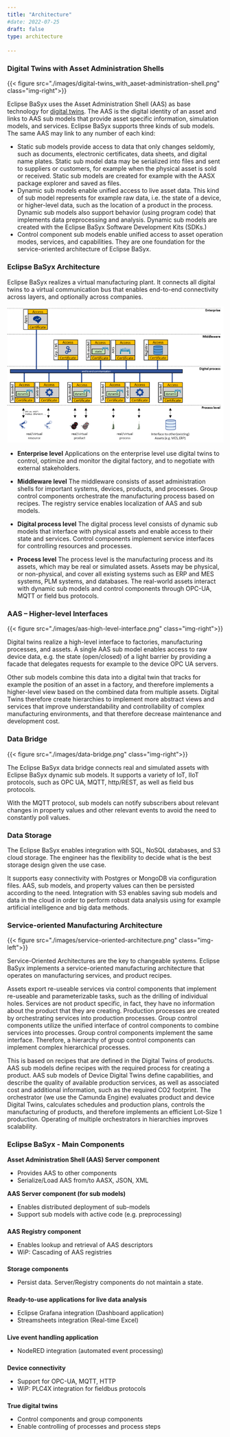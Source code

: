 ```yaml
---
title: "Architecture"
#date: 2022-07-25
draft: false
type: architecture

---
```


### Digital Twins with Asset Administration Shells

{{< figure src="./images/digital-twins_with_aaset-administration-shell.png" class="img-right">}}

Eclipse BaSyx uses the Asset Administration Shell (AAS) as base technology for <a href="https://www.iese.fraunhofer.de/en/services/digital-twin.html" target="_blank">digital twins</a>. The AAS is the digital identity of an asset and links to AAS sub models that provide asset specific information, simulation models, and services. Eclipse BaSyx supports three kinds of sub models. The same AAS may link to any number of each kind:

*	Static sub models provide access to data that only changes seldomly, such as documents, electronic certificates, data sheets, and digital name plates. Static sub model data may be serialized into files and sent to suppliers or customers, for example when the physical asset is sold or received. Static sub models are created for example with the AASX package explorer and saved as files.
*	Dynamic sub models enable unified access to live asset data. This kind of sub model represents for example raw data, i.e. the state of a device, or higher-level data, such as the location of a product in the process. Dynamic sub models also support behavior (using program code) that implements data preprocessing and analysis. Dynamic sub models are created with the Eclipse BaSyx Software Development Kits (SDKs.) 
*	Control component sub models enable unified access to asset operation modes, services, and capabilities. They are one foundation for the service-oriented architecture of Eclipse BaSyx.	


### Eclipse BaSyx Architecture

Eclipse BaSyx realizes a virtual manufacturing plant. It connects all digital twins to a virtual communication bus that enables end-to-end connectivity across layers, and optionally across companies.

![Eclipse BaSyx Architecture ilustration alt](images/eclipse_basyx_architecture.png)


*	**Enterprise level**
Applications on the enterprise level use digital twins to control, optimize and monitor the digital factory, and to negotiate with external stakeholders.

*	**Middleware level**
The middleware consists of asset administration shells for important systems, devices, products, and processes. Group control components orchestrate the manufacturing process based on recipes. The registry service enables localization of AAS and sub models. 

*	**Digital process level**
The digital process level consists of dynamic sub models that interface with physical assets and enable access to their state and services. Control components implement service interfaces for controlling resources and processes.

*	**Process level**
The process level is the manufacturing process and its assets, which may be real or simulated assets. Assets may be physical, or non-physical, and cover all existing systems such as ERP and MES systems, PLM systems, and databases. The real-world assets interact with dynamic sub models and control components through OPC-UA, MQTT or field bus protocols.


### AAS – Higher-level Interfaces

{{< figure src="./images/aas-high-level-interface.png" class="img-right">}}

Digital twins realize a high-level interface to factories, manufacturing processes, and assets. A single AAS sub model enables access to raw device data, e.g. the state (open/closed) of a light barrier by providing a facade that delegates requests for example to the device OPC UA servers.

Other sub models combine this data into a digital twin that tracks for example the position of an asset in a factory, and therefore implements a higher-level view based on the combined data from multiple assets. Digital Twins therefore create hierarchies to implement more abstract views and services that improve understandability and controllability of complex manufacturing environments, and that therefore decrease maintenance and development cost.


### Data Bridge

{{< figure src="./images/data-bridge.png" class="img-right">}}

The Eclipse BaSyx data bridge connects real and simulated assets with Eclipse BaSyx dynamic sub models. It supports a variety of IoT, IIoT protocols, such as OPC UA, MQTT, http/REST, as well as field bus protocols.

With the MQTT protocol, sub models can notify subscribers about relevant changes in property values and other relevant events to avoid the need to constantly poll values.


### Data Storage

The Eclipse BaSyx enables integration with SQL, NoSQL databases, and S3 cloud storage. The engineer has the flexibility to decide what is the best storage design given the use case. 

It supports easy connectivity with Postgres or MongoDB via configuration files. AAS, sub models, and property values can then be persisted according to the need. Integration with S3 enables saving sub models and data in the cloud in order to perform robust data analysis using for example artificial intelligence and big data methods.


### Service-oriented Manufacturing Architecture

{{< figure src="./images/service-oriented-architecture.png" class="img-left">}}

Service-Oriented Architectures are the key to changeable systems. Eclipse BaSyx implements a service-oriented manufacturing architecture that operates on manufacturing services, and product recipes. 

Assets export re-useable services via control components that implement re-useable and parameterizable tasks, such as the drilling of individual holes. Services are not product specific, in fact, they have no information about the product that they are creating. Production processes are created by orchestrating services into production processes. Group control components utilize the unified interface of control components to combine services into processes. Group control components implement the same interface. Therefore, a hierarchy of group control components can implement complex hierarchical processes.

This is based on recipes that are defined in the Digital Twins of products. AAS sub models define recipes with the required process for creating a product. AAS sub models of Device Digital Twins define capabilities, and describe the quality of available production services, as well as associated cost and additional information, such as the required CO2 footprint. The orchestrator (we use the Camunda Engine) evaluates product and device Digital Twins, calculates schedules and production plans, controls the manufacturing of products, and therefore implements an efficient Lot-Size 1 production. Operating of multiple orchestrators in hierarchies improves scalability.



### Eclipse BaSyx - Main Components

<!--{{< figure src="./images/ico_aas.png" class="ico-left">}}-->
**Asset Administration Shell (AAS) Server component**

- Provides AAS to other components
- Serialize/Load AAS from/to AASX, JSON, XML


<!--{{< figure src="./images/ico_sm.png" class="ico-left">}}-->
**AAS Server component (for sub models)**

- Enables distributed deployment of sub-models
- Support sub models with active code (e.g. preprocessing)

### 

<!--{{< figure src="./images/ico_registry.png" class="ico-left">}}-->
**AAS Registry component**

- Enables lookup and retrieval of AAS descriptors
- WiP: Cascading of AAS registries

### 

<!--{{< figure src="./images/ico_storage.png" class="ico-left">}}-->
**Storage components**

- Persist data. Server/Registry components do not maintain a state.

### 

<!--{{< figure src="./images/ico_analysis.png" class="ico-left">}}-->
**Ready-to-use applications for live data analysis**

- Eclipse Grafana integration (Dashboard application)
- Streamsheets integration (Real-time Excel)

### 

<!--{{< figure src="./images/ico_preprocess.png" class="ico-left">}}-->
**Live event handling application**

- NodeRED integration (automated event processing)

### 

<!--{{< figure src="./images/ico_bus-connector.png" class="ico-left">}}-->
**Device connectivity**

- Support for OPC-UA, MQTT, HTTP
- WiP: PLC4X integration for fieldbus protocols

### 

<!--{{< figure src="./images/ico_control-components.png" class="ico-left">}}-->
**True digital twins**

- Control components and group components
- Enable controlling of processes and process steps





